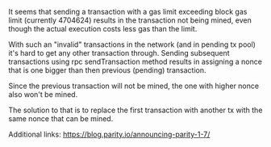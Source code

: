 It seems that sending a transaction with a gas limit exceeding block gas limit (currently 4704624) results in the transaction not being mined, even though the actual execution costs less gas than the limit. 

With such an "invalid" transactions in the network (and in pending tx pool) it's hard to get any other transaction through. Sending subsequent transactions using rpc sendTransaction method results in assigning a nonce that is one bigger than then previous (pending) transaction. 

Since the previous transaction will not be mined, the one with higher nonce also won't be mined. 

The solution to that is to replace the first transaction with another tx with the same nonce that can be mined.

Additional links:
https://blog.parity.io/announcing-parity-1-7/
